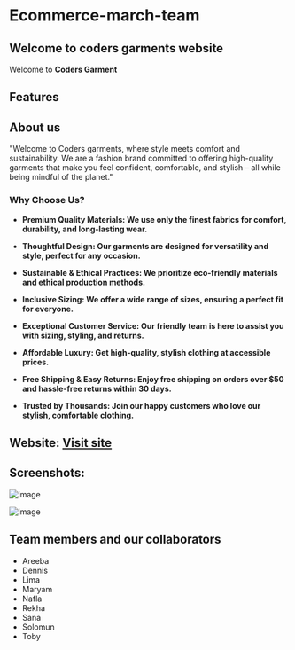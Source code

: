 # Ecommerce-march-team

## Welcome to coders garments website

Welcome to **Coders Garment**

## Features

## About us
"Welcome to Coders garments, where style meets comfort and sustainability. We are a fashion brand committed to offering high-quality garments that make you feel confident, comfortable, and stylish – all while being mindful of the planet."

### Why Choose Us?
- **Premium Quality Materials: We use only the finest fabrics for comfort, durability, and long-lasting wear.**

- **Thoughtful Design: Our garments are designed for versatility and style, perfect for any occasion.**

- **Sustainable & Ethical Practices: We prioritize eco-friendly materials and ethical production methods.**

- **Inclusive Sizing: We offer a wide range of sizes, ensuring a perfect fit for everyone.**

- **Exceptional Customer Service: Our friendly team is here to assist you with sizing, styling, and returns.**

- **Affordable Luxury: Get high-quality, stylish clothing at accessible prices.**

- **Free Shipping & Easy Returns: Enjoy free shipping on orders over $50 and hassle-free returns within 30 days.**

- **Trusted by Thousands: Join our happy customers who love our stylish, comfortable clothing.**

## Website: [Visit site](https://codingclassestno.github.io/Ecommerce-march-team/)

## Screenshots:

![image](https://github.com/user-attachments/assets/15317dcd-8590-4ab2-88fc-3bc41482bcdc)

![image](https://github.com/user-attachments/assets/4ed5c9fd-e841-4238-bb5c-8dac073b31e9)

## Team members and our collaborators 
- Areeba
- Dennis
- Lima
- Maryam
- Nafla
- Rekha
- Sana
- Solomun
- Toby

